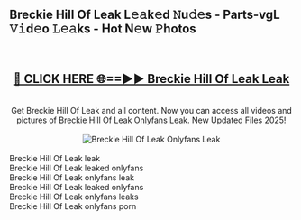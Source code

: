 <h2>Breckie Hill Of Leak L𝚎𝚊k𝚎d 𝙽u𝚍𝚎s - Parts-vgL 𝚅𝚒d𝚎o 𝙻𝚎𝚊ks - Hot N𝚎w 𝙿hotos </h2>
<br>
<div align="center">
<h2><a href="https://213.232.235.80/live/video.php?q=breckie-hill-of-leak" rel="nofollow">🔴 CLICK HERE 🌐==►► Breckie Hill Of Leak Leak</a></h2>
<br>
Get Breckie Hill Of Leak and all content. Now you can access all videos and pictures of Breckie Hill Of Leak Onlyfans Leak. New Updated Files 2025!
<br>
<br>
<a href="https://213.232.235.80/live/video.php?q=breckie-hill-of-leak" rel="nofollow" data-target="animated-image.originalLink"><img src="https://i.imgur.com/1EjSzPs.png" alt="Breckie Hill Of Leak Onlyfans Leak" style="max-width: 100%; display: inline-block;" data-target="animated-image.originalImage"></a>
</div>
<br>
Breckie Hill Of Leak leak<br>
Breckie Hill Of Leak leaked onlyfans<br>
Breckie Hill Of Leak onlyfans leak<br>
Breckie Hill Of Leak leaked onlyfans<br>
Breckie Hill Of Leak onlyfans leaks<br>
Breckie Hill Of Leak onlyfans porn
